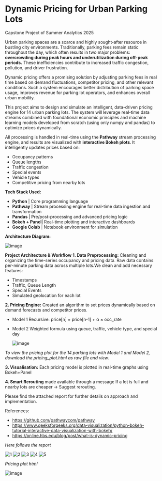 # Dynamic Pricing for Urban Parking Lots
Capstone Project of Summer Analytics 2025

Urban parking spaces are a scarce and highly sought-after resource in bustling city environments. Traditionally, parking fees remain static throughout the day, which often results in two major problems: **overcrowding during peak hours and underutilization during off-peak periods.**
These inefficiencies contribute to increased traffic congestion, pollution, and driver frustration.

Dynamic pricing offers a promising solution by adjusting parking fees in real time based on demand fluctuations, competitor pricing, and other relevant conditions. Such a system encourages better distribution of parking space usage, improves revenue for parking lot operators, and enhances overall urban mobility.

This project aims to design and simulate an intelligent, data-driven pricing engine for 14 urban parking lots. The system will leverage real-time data streams combined with foundational economic principles and machine learning models developed from scratch (using only numpy and pandas) to optimize prices dynamically.

All processing is handled in real-time using the **Pathway** stream processing engine, and results are visualized with **interactive Bokeh plots**.
It intelligently updates prices based on:
- Occupancy patterns
- Queue lengths
- Traffic congestion
- Special events
- Vehicle types
- Competitive pricing from nearby lots

**Tech Stack Used:**

- **Python**       | Core programming language                  
- **Pathway**      | Stream processing engine for real-time data ingestion and transformation 
- **Pandas**       | Pre/post-processing and advanced pricing logic 
- **Bokeh + Panel**| Real-time plotting and interactive dashboards 
- **Google Colab** | Notebook environment for simulation    

**Architecture Diagram:**

 ![image](https://github.com/user-attachments/assets/8683da2c-9910-427b-a0d9-bd59f5039c01)


**Project Architecture & Workflow**
**1. Data Preprocessing:** Cleaning and organizing the time-series occupancy and pricing data.
Raw data contains per-minute parking data across multiple lots.We clean and add necessary features:
- Timestamps
- Traffic, Queue Length
- Special Events
- Simulated geolocation for each lot

**2. Pricing Engine:** Created an algorithm to set prices dynamically based on demand forecasts and competitor prices.
- Model 1	Recursive: price[n] = price[n-1] + α × occ_rate
- Model 2	Weighted formula using queue, traffic, vehicle type, and special day
  
  ![image](https://github.com/user-attachments/assets/45ceafae-85b7-42c0-ae3f-0d49e14b336b)

*To view the pricing plot for the 14 parking lots with Model 1 and Model 2, download the pricing_plot.html as raw file and view.*

**3. Visualisation:** Each pricing model is plotted in real-time graphs using Bokeh+Panel

**4. Smart Rerouting** made available through a message
If a lot is full and nearby lots are cheaper → Suggest rerouting.


Please find the attached report for further details on approach and implementation.

References:
- https://github.com/pathwaycom/pathway
- https://www.geeksforgeeks.org/data-visualization/python-bokeh-tutorial-interactive-data-visualization-with-bokeh/
- https://online.hbs.edu/blog/post/what-is-dynamic-pricing






*Here follows the report*

![1](https://github.com/user-attachments/assets/4e9291c8-29d4-49fd-87ee-c2fc50eb2086)
![2](https://github.com/user-attachments/assets/7a4b3476-6feb-4e46-aab7-36f3cf1c8abf)
![3](https://github.com/user-attachments/assets/1dc6d244-b8c3-49c1-9207-fae2183468e7)
![4](https://github.com/user-attachments/assets/2ef18633-3d2b-457f-8363-ccc276b8fcad)
![5](https://github.com/user-attachments/assets/19bf8fa8-f8e3-49a1-8f38-447adaf62d4d)

*Pricing plot html*

![image](https://github.com/user-attachments/assets/5340e68a-d62c-4a98-840f-c101f0150480)



